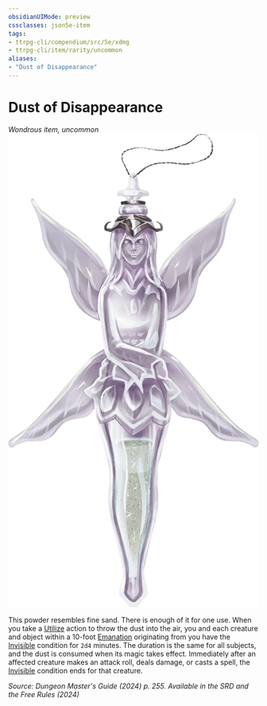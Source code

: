 ```yaml
---
obsidianUIMode: preview
cssclasses: json5e-item
tags:
- ttrpg-cli/compendium/src/5e/xdmg
- ttrpg-cli/item/rarity/uncommon
aliases: 
- "Dust of Disappearance"
---
```

# Dust of Disappearance
*Wondrous item, uncommon*  
![](Інструменти%20ДМ/CLI/items/img/dust-of-disappearance.webp#right)


This powder resembles fine sand. There is enough of it for one use. When you take a [Utilize](Інструменти%20ДМ/CLI/rules/actions.md#Utilize) action to throw the dust into the air, you and each creature and object within a 10-foot [Emanation](Інструменти%20ДМ/CLI/rules/variant-rules/emanation-area-of-effect-xphb.md) originating from you have the [Invisible](Інструменти%20ДМ/CLI/rules/conditions.md#Invisible) condition for `2d4` minutes. The duration is the same for all subjects, and the dust is consumed when its magic takes effect. Immediately after an affected creature makes an attack roll, deals damage, or casts a spell, the [Invisible](Інструменти%20ДМ/CLI/rules/conditions.md#Invisible) condition ends for that creature.

*Source: Dungeon Master's Guide (2024) p. 255. Available in the <span title='Systems Reference Document (5.2)'>SRD</span> and the Free Rules (2024)*